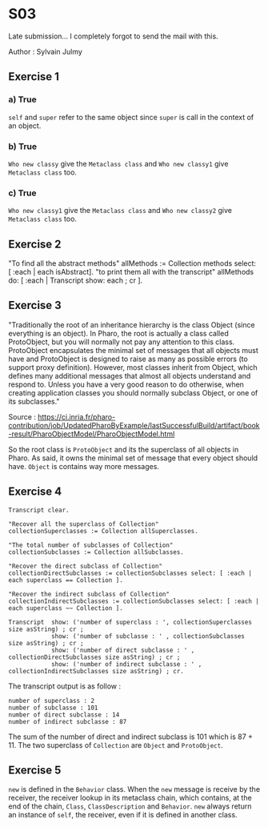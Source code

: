 # S03

Late submission... I completely forgot to send the mail with this.

Author : Sylvain Julmy

## Exercise 1

### a) True
`self` and `super` refer to the same object since `super` is call in the context of an object.

### b) True
`Who new classy` give the `Metaclass class` and `Who new classy1` give `Metaclass class` too.

### c) True
`Who new classy1` give the `Metaclass class` and `Who new classy2` give `Metaclass class` too.

## Exercise 2

"To find all the abstract methods"
allMethods := Collection methods select: [ :each | each isAbstract].
"to print them all with the transcript"
allMethods do: [ :each | Transcript show: each ; cr ].

## Exercise 3

"Traditionally the root of an inheritance hierarchy is the class Object (since everything is an object). In Pharo, the root is actually a class called ProtoObject, but you will normally not pay any attention to this class. ProtoObject encapsulates the minimal set of messages that all objects must have and ProtoObject is designed to raise as many as possible errors (to support proxy definition). However, most classes inherit from Object, which defines many additional messages that almost all objects understand and respond to. Unless you have a very good reason to do otherwise, when creating application classes you should normally subclass Object, or one of its subclasses."

Source : https://ci.inria.fr/pharo-contribution/job/UpdatedPharoByExample/lastSuccessfulBuild/artifact/book-result/PharoObjectModel/PharoObjectModel.html

So the root class is `ProtoObject` and its the superclass of all objects in Pharo. As said, it owns the minimal set of message that every object should have. `Object` is contains way more messages.

## Exercise 4

```smalltalk
Transcript clear.

"Recover all the superclass of Collection"
collectionSuperclasses := Collection allSuperclasses.

"The total number of subclasses of Collection"
collectionSubclasses := Collection allSubclasses.

"Recover the direct subclass of Collection"
collectionDirectSubclasses := collectionSubclasses select: [ :each | each superclass == Collection ].

"Recover the indirect subclass of Collection"
collectionIndirectSubclasses := collectionSubclasses select: [ :each | each superclass ~~ Collection ].

Transcript  show: ('number of superclass : ', collectionSuperclasses size asString) ; cr ; 
            show: ('number of subclasse : ' , collectionSubclasses size asString) ; cr ;
            show: ('number of direct subclasse : ' , collectionDirectSubclasses size asString) ; cr ;
            show: ('number of indirect subclasse : ' , collectionIndirectSubclasses size asString) ; cr.
```

The transcript output is as follow :
```
number of superclass : 2
number of subclasse : 101
number of direct subclasse : 14
number of indirect subclasse : 87
```

The sum of the number of direct and indirect subclass is 101 which is 87 + 11. The two superclass of `Collection` are `Object` and `ProtoObject`.

## Exercise 5

`new` is defined in the `Behavior` class. When the `new` message is receive by the receiver, the receiver lookup in its metaclass chain, which contains, at the end of the chain, `Class`, `ClassDescription` and `Behavior`. `new` always return an instance of `self`, the receiver, even if it is defined in another class.
